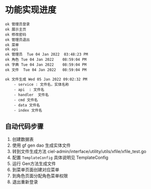 # 功能实现进度

```text
ok 管理员登录 
ok 展示主页 
ok 修改密码	 
ok 管理员退出 
ok 菜单
ok api
ok 管理员  Tue 04 Jan 2022	 03:48:23 PM	
ok 角色 Tue 04 Jan 2022	 08:59:04 PM	
ok 字典 Tue 04 Jan 2022	 08:59:04 PM	
ok 文件  Tue 04 Jan 2022	 08:59:04 PM	

ok 文件生成 Wed 05 Jan 2022	09:02:32 PM	
    - service : 文件名，实体名称
    - api  : 文件名 
    - handler  文件名
    - cmd 文件名
    - data 文件名
    - index 文件名 
```

## 自动代码步骤

1. 创建数据表
2. 使用 gf gen dao 生成实体文件
3. 转到文件生成方法 ciel-admin/interface/utility/utils/xfile/xfile_test.go
4. 配置 `TemplateConfig`  具体说明见 TemplateConfig
5. 运行 Gen方法生成文件
6. 到菜单页面创建对应菜单
7. 到角色页面分配角色菜单权限
8. 退出重新登录
